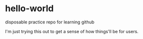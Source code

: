 # hello-world
disposable practice repo for learning github

I'm just trying this out to get a sense of how things'll be for users.
